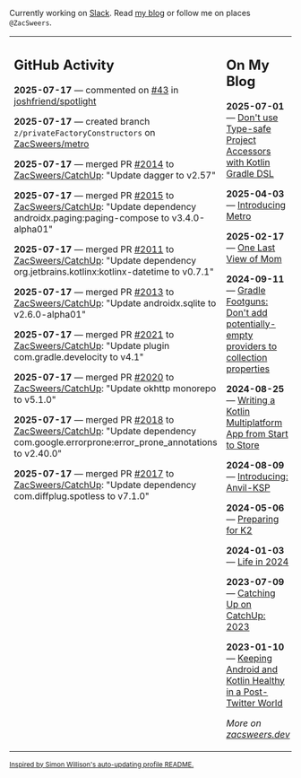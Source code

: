 Currently working on [Slack](https://slack.com/). Read [my blog](https://zacsweers.dev/) or follow me on places `@ZacSweers`.

<table><tr><td valign="top" width="60%">

## GitHub Activity
<!-- githubActivity starts -->
**2025-07-17** — commented on [#43](https://github.com/joshfriend/spotlight/pull/43#issuecomment-3085665920) in [joshfriend/spotlight](https://github.com/joshfriend/spotlight)

**2025-07-17** — created branch `z/privateFactoryConstructors` on [ZacSweers/metro](https://github.com/ZacSweers/metro)

**2025-07-17** — merged PR [#2014](https://github.com/ZacSweers/CatchUp/pull/2014) to [ZacSweers/CatchUp](https://github.com/ZacSweers/CatchUp): "Update dagger to v2.57"

**2025-07-17** — merged PR [#2015](https://github.com/ZacSweers/CatchUp/pull/2015) to [ZacSweers/CatchUp](https://github.com/ZacSweers/CatchUp): "Update dependency androidx.paging:paging-compose to v3.4.0-alpha01"

**2025-07-17** — merged PR [#2011](https://github.com/ZacSweers/CatchUp/pull/2011) to [ZacSweers/CatchUp](https://github.com/ZacSweers/CatchUp): "Update dependency org.jetbrains.kotlinx:kotlinx-datetime to v0.7.1"

**2025-07-17** — merged PR [#2013](https://github.com/ZacSweers/CatchUp/pull/2013) to [ZacSweers/CatchUp](https://github.com/ZacSweers/CatchUp): "Update androidx.sqlite to v2.6.0-alpha01"

**2025-07-17** — merged PR [#2021](https://github.com/ZacSweers/CatchUp/pull/2021) to [ZacSweers/CatchUp](https://github.com/ZacSweers/CatchUp): "Update plugin com.gradle.develocity to v4.1"

**2025-07-17** — merged PR [#2020](https://github.com/ZacSweers/CatchUp/pull/2020) to [ZacSweers/CatchUp](https://github.com/ZacSweers/CatchUp): "Update okhttp monorepo to v5.1.0"

**2025-07-17** — merged PR [#2018](https://github.com/ZacSweers/CatchUp/pull/2018) to [ZacSweers/CatchUp](https://github.com/ZacSweers/CatchUp): "Update dependency com.google.errorprone:error_prone_annotations to v2.40.0"

**2025-07-17** — merged PR [#2017](https://github.com/ZacSweers/CatchUp/pull/2017) to [ZacSweers/CatchUp](https://github.com/ZacSweers/CatchUp): "Update dependency com.diffplug.spotless to v7.1.0"
<!-- githubActivity ends -->
</td><td valign="top" width="40%">

## On My Blog
<!-- blog starts -->
**2025-07-01** — [Don't use Type-safe Project Accessors with Kotlin Gradle DSL](https://www.zacsweers.dev/dont-use-type-safe-project-accessors-with-kotlin-gradle-dsl/)

**2025-04-03** — [Introducing Metro](https://www.zacsweers.dev/introducing-metro/)

**2025-02-17** — [One Last View of Mom](https://www.zacsweers.dev/one-last-view-of-mom/)

**2024-09-11** — [Gradle Footguns: Don't add potentially-empty providers to collection properties](https://www.zacsweers.dev/gradle-footgun-adding-empty-providers-to-collection-properties/)

**2024-08-25** — [Writing a Kotlin Multiplatform App from Start to Store](https://www.zacsweers.dev/writing-a-kotlin-multiplatform-app-from-start-to-store/)

**2024-08-09** — [Introducing: Anvil-KSP](https://www.zacsweers.dev/introducing-anvil-ksp/)

**2024-05-06** — [Preparing for K2](https://www.zacsweers.dev/preparing-for-k2/)

**2024-01-03** — [Life in 2024](https://www.zacsweers.dev/life-in-2024/)

**2023-07-09** — [Catching Up on CatchUp: 2023](https://www.zacsweers.dev/catching-up-on-catchup-2023/)

**2023-01-10** — [Keeping Android and Kotlin Healthy in a Post-Twitter World](https://www.zacsweers.dev/keeping-android-healthy/)
<!-- blog ends -->
_More on [zacsweers.dev](https://zacsweers.dev/)_
</td></tr></table>

<sub><a href="https://simonwillison.net/2020/Jul/10/self-updating-profile-readme/">Inspired by Simon Willison's auto-updating profile README.</a></sub>